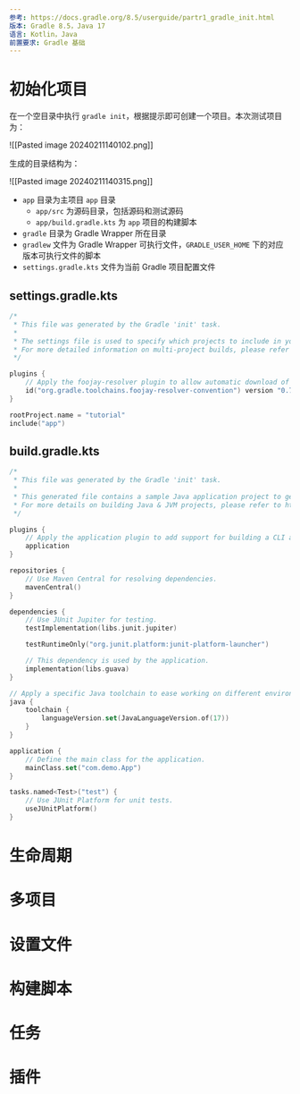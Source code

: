 ```yaml
---
参考: https://docs.gradle.org/8.5/userguide/partr1_gradle_init.html
版本: Gradle 8.5，Java 17
语言: Kotlin，Java
前置要求: Gradle 基础
---
```

# 初始化项目

在一个空目录中执行 `gradle init`，根据提示即可创建一个项目。本次测试项目为：

![[Pasted image 20240211140102.png]]

生成的目录结构为：

![[Pasted image 20240211140315.png]]

- `app` 目录为主项目 `app` 目录
	- `app/src` 为源码目录，包括源码和测试源码
	- `app/build.gradle.kts` 为 `app` 项目的构建脚本
- `gradle` 目录为 Gradle Wrapper 所在目录
- `gradlew` 文件为 Gradle Wrapper 可执行文件，`GRADLE_USER_HOME` 下的对应版本可执行文件的脚本
- `settings.gradle.kts` 文件为当前 Gradle 项目配置文件
## settings.gradle.kts

```kotlin
/*
 * This file was generated by the Gradle 'init' task.
 *
 * The settings file is used to specify which projects to include in your build.
 * For more detailed information on multi-project builds, please refer to https://docs.gradle.org/8.5/userguide/building_swift_projects.html in the Gradle documentation.
 */

plugins {
    // Apply the foojay-resolver plugin to allow automatic download of JDKs
    id("org.gradle.toolchains.foojay-resolver-convention") version "0.7.0"
}

rootProject.name = "tutorial"
include("app")
```
## build.gradle.kts

```kotlin
/*
 * This file was generated by the Gradle 'init' task.
 *
 * This generated file contains a sample Java application project to get you started.
 * For more details on building Java & JVM projects, please refer to https://docs.gradle.org/8.5/userguide/building_java_projects.html in the Gradle documentation.
 */

plugins {
    // Apply the application plugin to add support for building a CLI application in Java.
    application
}

repositories {
    // Use Maven Central for resolving dependencies.
    mavenCentral()
}

dependencies {
    // Use JUnit Jupiter for testing.
    testImplementation(libs.junit.jupiter)

    testRuntimeOnly("org.junit.platform:junit-platform-launcher")

    // This dependency is used by the application.
    implementation(libs.guava)
}

// Apply a specific Java toolchain to ease working on different environments.
java {
    toolchain {
        languageVersion.set(JavaLanguageVersion.of(17))
    }
}

application {
    // Define the main class for the application.
    mainClass.set("com.demo.App")
}

tasks.named<Test>("test") {
    // Use JUnit Platform for unit tests.
    useJUnitPlatform()
}
```
# 生命周期
# 多项目
# 设置文件
# 构建脚本
# 任务
# 插件